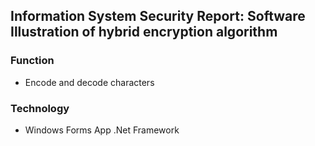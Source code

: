 ## Information System Security Report: Software Illustration of hybrid encryption algorithm


### Function

- Encode and decode characters 



### Technology

- Windows Forms App .Net Framework
